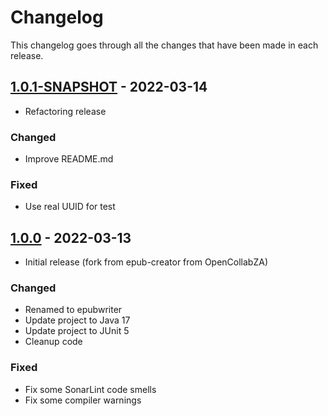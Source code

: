 # Changelog

This changelog goes through all the changes that have been made in each release.

## [1.0.1-SNAPSHOT]() - 2022-03-14

* Refactoring release

### Changed

* Improve README.md

### Fixed

* Use real UUID for test

## [1.0.0]() - 2022-03-13

* Initial release (fork from epub-creator from OpenCollabZA)

### Changed

* Renamed to epubwriter
* Update project to Java 17
* Update project to JUnit 5
* Cleanup code

### Fixed

* Fix some SonarLint code smells
* Fix some compiler warnings